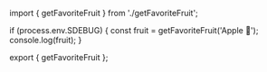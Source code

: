 import { getFavoriteFruit } from './getFavoriteFruit';

if (process.env.SDEBUG) {
  const fruit = getFavoriteFruit('Apple 🍎');
  console.log(fruit);
}

export { getFavoriteFruit };
